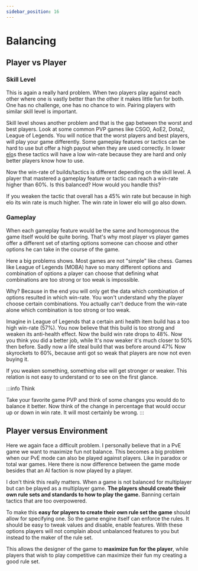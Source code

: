 ```yaml
---
sidebar_position: 16
---
```


# Balancing

## Player vs Player

### Skill Level

This is again a really hard problem. When two players play against each other where one is vastly better than the other it makes little fun for both. One has no challenge, one has no chance to win. Pairing players with similar skill level is important.

Skill level shows another problem and that is the gap between the worst and best players. Look at some common PVP games like CSGO, AoE2, Dota2, League of Legends. You will notice that the worst players and best players, will play your game differently. Some gameplay features or tactics can be hard to use but offer a high payout when they are used correctly. In lower [elo](https://en.wikipedia.org/wiki/Elo_rating_system)s these tactics will have a low win-rate because they are hard and only better players know how to use.

Now the win-rate of builds/tactics is different depending on the skill level. A player that mastered a gameplay feature or tactic can reach a win-rate higher than 60%. Is this balanced? How would you handle this?

If you weaken the tactic that overall has a 45% win rate but because in high elo its win rate is much higher. The win rate in lower elo will go also down.

### Gameplay

When each gameplay feature would be the same and homogonous the game itself would be quite boring. That's why most player vs player games offer a different set of starting options someone can choose and other options he can take in the course of the game.

Here a big problems shows. Most games are not "simple" like chess. Games like League of Legends (MOBA) have so many different options and combination of options a player can choose that defining what combinations are too strong or too weak is impossible.

Why? Because in the end you will only get the data which combination of options resulted in which win-rate. You won't understand why the player choose certain combinations. You actually can't deduce from the win-rate alone which combination is too strong or too weak.

Imagine in League of Legends that a certain anti health item build has a too high win-rate (57%). You now believe that this build is too strong and weaken its anti-health effect. Now the build win rate drops to 48%. Now you think you did a better job, while It's now weaker it's much closer to 50% then before. Sadly now a life steal build that was before around 47% Now skyrockets to 60%, because anti got so weak that players are now not even buying it.

If you weaken something, something else will get stronger or weaker. This relation is not easy to understand or to see on the first glance.

:::info Think

Take your favorite game PVP and think of some changes you would do to balance it better. Now think of the change in percentage that would occur up or down in win rate. It will most certainly be wrong.
:::

## Player versus Environment

Here we again face a difficult problem. I personally believe that in a PvE game we want to maximize fun not balance. This becomes a big problem when our PvE mode can also be played against players. Like in paradox or total war games. Here there is now difference between the game mode besides that an AI faction is now played by a player.

I don't think this really matters. When a game is not balanced for multiplayer but can be played as a multiplayer game. **The players should create their own rule sets and standards to how to play the game.** Banning certain tactics that are too overpowered.

To make this **easy for players to create their own rule set the game** should allow for specifying one. So the game engine itself can enforce the rules. It should be easy to tweak values and disable, enable features. With these options players will not complain about unbalanced features to you but instead to the maker of the rule set.

This allows the designer of the game to **maximize fun for the player**, while players that wish to play competitive can maximize their fun my creating a good rule set.